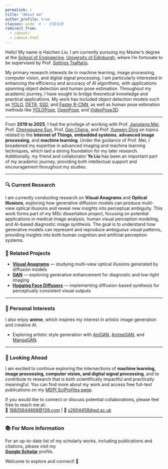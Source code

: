 ```yaml
---
permalink: /
title: "About me"
author_profile: true
classes: wide  # ✅ 页面加宽
redirect_from: 
  - /about/
  - /about.html
---
```



Hello! My name is Haichen Liu.  I am currently pursuing my Master’s degree at the [School of Engineering](https://eng.ed.ac.uk/), [University of Edinburgh](https://www.ed.ac.uk/), where I’m fortunate to be supervised by Prof. [Sotirios Tsaftaris](https://eng.ed.ac.uk/about/people/professor-sotirios-tsaftaris).  

My primary research interests lie in machine learning, image processing, computer vision, and digital signal processing. I am particularly interested in enhancing the efficiency and accuracy of AI algorithms, with applications spanning object detection and human pose estimation. Throughout my academic journey, I have sought to bridge theoretical knowledge and practical applications. My work has included object detection models such as  [YOLO](https://github.com/ultralytics/ultralytics), [DETR](https://github.com/facebookresearch/detr), [SSD](https://github.com/amdegroot/ssd.pytorch), and [Faster R-CNN](https://github.com/jwyang/faster-rcnn.pytorch), as well as human pose estimation methods like [YOLOPose](https://arxiv.org/abs/2204.06806), [OpenPose](https://github.com/CMU-Perceptual-Computing-Lab/openpose), and [VideoPose3D](https://github.com/facebookresearch/VideoPose3D).  

---

From **2019 to 2025**, I had the privilege of working with Prof. [Jianqiang Mei](https://dianzi.tute.edu.cn/info/1291/25232.htm), Prof. [Chengguang Sun](https://dianzi.tute.edu.cn/info/1291/25242.htm), Prof. [Dan Cheng](https://dianzi.tute.edu.cn/info/1291/25162.htm), and Prof. [Xuewen Ding](https://dianzi.tute.edu.cn/info/1291/25172.htm)  on topics related to the **Internet of Things**, **embedded systems**, **advanced image processing**, and **machine learning**. Under the guidance of Prof. Mei, I broadened my expertise in advanced imaging and machine learning techniques, which laid a strong foundation for my later research. Additionally, my friend and collaborator **Ye Liu** has been an important part of my academic journey, providing both intellectual support and encouragement throughout my studies.  

---

### 🔍 Current Research

I am currently conducting research on **Visual Anagrams** and **Optical Illusions**, exploring how generative diffusion models can produce multi-view optical illusions and reveal new insights into perceptual ambiguity. This work forms part of my MSc dissertation project, focusing on potential applications in medical image analysis, human visual perception modeling, and AI-based diagnostic image synthesis. The goal is to understand how generative models can represent and reproduce ambiguous visual patterns, providing insights into both human cognition and artificial perception systems.  

### 🔗 Related Projects
- [**Visual Anagrams**](https://github.com/dangeng/visual_anagrams) — studying multi-view optical illusions generated by diffusion models  
- [**GAN**](https://github.com/eriklindernoren/PyTorch-GAN) — exploring generative enhancement for diagnostic and low-light imaging  
- [**Hugging Face Diffusers**](https://github.com/huggingface/diffusers) — implementing diffusion-based synthesis for perceptually consistent visual outputs  

---

### 🎨 Personal Interests

I also enjoy **anime**, which inspires my interest in artistic image generation and creative AI.  

- Exploring artistic style generation with [AniGAN](https://github.com/bing-li-ai/AniGAN), [AnimeGAN](https://github.com/TachibanaYoshino/AnimeGAN), and [MangaGAN](https://github.com/nikitaa30/Manga-GAN). 

---

### 🚀 Looking Ahead

I am excited to continue exploring the intersections of **machine learning, image processing, computer vision, and digital signal processing**, and to contribute to research that is both scientifically impactful and practically meaningful. You can find more about my work and access free full-text publications on my [MDPI SciProfiles page](https://sciprofiles.com/publications).  

If you would like to connect or discuss potential collaborations, please feel free to reach me at:  
📧 18805644868@139.com | 📧 s2604458@ed.ac.uk  

---

### 📚 For More Information
For an up-to-date list of my scholarly works, including publications and citations, please visit my  
[**Google Scholar**](https://scholar.google.com/citations?hl=en&user=wv4jqDEAAAAJ) profile.  

Welcome to explore and connect! 🌟




